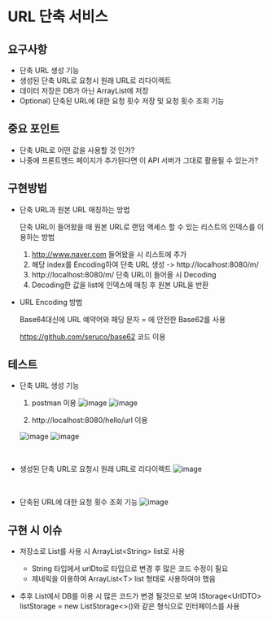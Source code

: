 # URL 단축 서비스

## 요구사항
* 단축 URL 생성 기능
* 생성된 단축 URL로 요청시 원래 URL로 리다이렉트
* 데이터 저장은 DB가 아닌 ArrayList에 저장
* Optional) 단축된 URL에 대한 요청 횟수 저장 및 요청 횟수 조회 기능

## 중요 포인트
* 단축 URL로 어떤 값을 사용할 것 인가?
* 나중에 프론트엔드 페이지가 추가된다면 이 API 서버가 그대로 활용될 수 있는가?

## 구현방법
* 단축 URL과 원본 URL 매칭하는 방법


  단축 URL이 들어왔을 때 원본 URL로 랜덤 액세스 할 수 있는 리스트의 인덱스를 이용하는 방법

  1. http://www.naver.com 들어왔을 시 리스트에 추가
  2. 해당 index를 Encoding하여 단축 URL 생성 -> http://localhost:8080/m/
  3. http://localhost:8080/m/ 단축 URL이 들어올 시 Decoding
  4. Decoding한 값을 list에 인덱스에 매칭 후 원본 URL을 반환

* URL Encoding 방법


  Base64대신에 URL 예약어와 패딩 문자 = 에 안전한 Base62를 사용

  https://github.com/seruco/base62 코드 이용

## 테스트
* 단축 URL 생성 기능
  1. postman 이용
![image](https://user-images.githubusercontent.com/41093183/200281163-f9edabe2-6f4a-4e71-8cd9-89d5e02260b4.png)
![image](https://user-images.githubusercontent.com/41093183/200281481-833788a8-a238-4744-bd5e-c8d32f1633d5.png)

  2. http://localhost:8080/hello/url 이용
  
  
  ![image](https://user-images.githubusercontent.com/41093183/200282299-af125293-7b4f-4476-825a-dbc3445c12d1.png)
  ![image](https://user-images.githubusercontent.com/41093183/200282395-ec052451-1470-4404-92f7-654e20965123.png)




<br />

* 생성된 단축 URL로 요청시 원래 URL로 리다이렉트
![image](https://user-images.githubusercontent.com/41093183/200281681-d3385db8-4cae-42d2-bae7-e7cc450cab7c.png)

<br />

* 단축된 URL에 대한 요청 횟수 조회 기능
![image](https://user-images.githubusercontent.com/41093183/200281832-5f6d4005-4d28-42c9-b217-fb0a293cb85c.png)


## 구현 시 이슈
* 저장소로 List를 사용 시 ArrayList\<String\> list로 사용
  - String 타입에서 urlDto로 타입으로 변경 후 많은 코드 수정이 필요
  - 제네릭을 이용하여 ArrayList\<T\> list 형태로 사용하여야 했음

* 추후 List에서 DB를 이용 시 많은 코드가 변경 될것으로 보여 IStorage\<UrlDTO\> listStorage = new ListStorage\<\>()와 같은 형식으로 인터페이스를 사용
